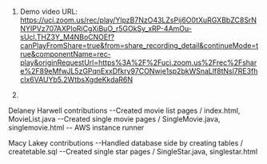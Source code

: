 1) Demo video URL: https://uci.zoom.us/rec/play/YlpzB7NzO43LZsPij6O0tXuRGXBbZC8SrNNYIPVz707AXPloRjCgXiBuO_r5GOkSy_xRP-4AmOu-sUcl.THZ3Y_M4NBoCNOEf?canPlayFromShare=true&from=share_recording_detail&continueMode=true&componentName=rec-play&originRequestUrl=https%3A%2F%2Fuci.zoom.us%2Frec%2Fshare%2F89eMfwJL5zGPqnExxDfkry97CONwje1sp2bkWSnaLlf8tNsl7RE3fhclx6VAUYb5.2WtbsXgdeKkdaR6N

2) 
Delaney Harwell contributions
    --Created movie list pages / index.html, MovieList.java
    --Created single movie pages / SingleMovie.java, singlemovie.html
    -- AWS instance runner

Macy Lakey contributions
    --Handled database side by creating tables / createtable.sql
    --Created single star pages / SingleStar.java, singlestar.html
